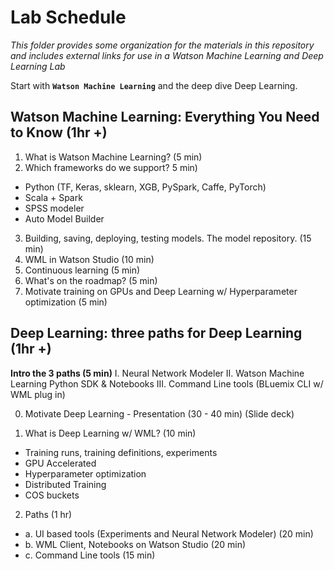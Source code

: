 # Lab Schedule
_This folder provides some organization for the materials in this repository and includes external links for use in a Watson Machine Learning and Deep Learning Lab_

Start with **`Watson Machine Learning`** and the deep dive Deep Learning.  


## Watson Machine Learning: Everything You Need to Know (1hr +)

1. What is Watson Machine Learning? (5 min)
2. Which frameworks do we support? 5 min)

- Python (TF, Keras, sklearn, XGB, PySpark, Caffe, PyTorch) 
- Scala + Spark 
- SPSS modeler
- Auto Model Builder 

3. Building, saving, deploying, testing models. The model repository. (15 min)
4. WML in Watson Studio (10 min)
5. Continuous learning (5 min)
6. What's on the roadmap? (5 min)
7. Motivate training on GPUs and Deep Learning w/ Hyperparameter optimization (5 min)

## Deep Learning: three paths for Deep Learning (1hr +)

**Intro the 3 paths (5 min)** 
I. Neural Network Modeler
II. Watson Machine Learning Python SDK & Notebooks
III. Command Line tools (BLuemix CLI w/ WML plug in)


0. Motivate Deep Learning - Presentation (30 - 40 min) (Slide deck)

1. What is Deep Learning w/ WML? (10 min)
- Training runs, training definitions, experiments 
- GPU Accelerated
- Hyperparameter optimization
- Distributed Training
- COS buckets

2. Paths (1 hr)
- a. UI based tools (Experiments and Neural Network Modeler) (20 min)
- b. WML Client, Notebooks on Watson Studio (20 min)
- c. Command Line tools (15 min)




